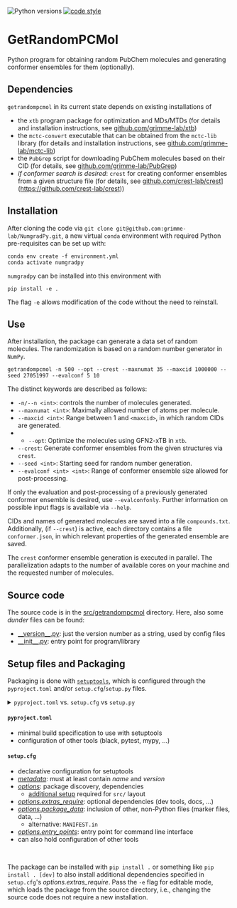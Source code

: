 ![Python versions](https://img.shields.io/badge/python-3.8%20%7C%203.9%20%7C%203.10%20%7C%203.11-blue)
[![code style](https://img.shields.io/badge/code%20style-black-000000.svg)](https://github.com/psf/black)

# GetRandomPCMol
Python program for obtaining random PubChem molecules and generating conformer ensembles for them (optionally).

## Dependencies

`getrandompcmol` in its current state depends on existing installations of 
- the `xtb` program package for optimization and MDs/MTDs (for details and installation instructions, see [github.com/grimme-lab/xtb](https://github.com/grimme-lab/xtb))
- the `mctc-convert` executable that can be obtained from the `mctc-lib` library (for details and installation instructions, see [github.com/grimme-lab/mctc-lib](https://github.com/grimme-lab/mctc-lib))
- the `PubGrep` script for downloading PubChem molecules based on their CID (for details, see [github.com/grimme-lab/PubGrep](https://github.com/grimme-lab/PubGrep))
- _if conformer search is desired_: `crest` for creating conformer ensembles from a given structure file (for details, see [github.com/crest-lab/crest](https://github.com/grimme-lab/PubGrep)](https://github.com/crest-lab/crest))

## Installation

After cloning the code via `git clone git@github.com:grimme-lab/NumgradPy.git`, a new virtual `conda` environment with required Python pre-requisites can be set up with:
```
conda env create -f environment.yml
conda activate numgradpy
```
`numgradpy` can be installed into this environment with 
```
pip install -e .
```
The flag `-e` allows modification of the code without the need to reinstall.

## Use

After installation, the package can generate a data set of random molecules. The randomization is based on a random number generator in `NumPy`.
```
getrandompcmol -n 500 --opt --crest --maxnumat 35 --maxcid 1000000 --seed 27051997 --evalconf 5 10
```
The distinct keywords are described as follows:
- `-n/--n <int>`: controls the number of molecules generated.
- `--maxnumat <int>`: Maximally allowed number of atoms per molecule.
- `--maxcid <int>`: Range between 1 and `<maxcid>`, in which random CIDs are generated.
- - `--opt`: Optimize the molecules using GFN2-xTB in `xtb`.
- `--crest`: Generate conformer ensembles from the given structures via `crest`.
- `--seed <int>`: Starting seed for random number generation.
- `--evalconf <int> <int>`: Range of conformer ensemble size allowed for post-processing.

If only the evaluation and post-processing of a previously generated conformer ensemble is desired, use ``--evalconfonly``. Further information on possible input flags is available via `--help`.

CIDs and names of generated molecules are saved into a file `compounds.txt`. Additionally, (if `--crest`) is active, each directory contains a file `conformer.json`, in which relevant properties of the generated ensemble are saved.

The `crest` conformer ensemble generation is executed in parallel. The parallelization adapts to the number of available cores on your machine and the requested number of molecules.

## Source code

The source code is in the [src/getrandompcmol](src/getrandompcmol) directory. Here, also some _dunder_ files can be found:

- [\_\_version\_\_.py](src/getrandompcmol/__version__.py): just the version number as a string, used by config files
- [\_\_init\_\_.py](src/getrandompcmol/__init__.py): entry point for program/library

<be>

## Setup files and Packaging

Packaging is done with [`setuptools`](https://setuptools.pypa.io/en/latest/index.html), which is configured through the `pyproject.toml` and/or `setup.cfg`/`setup.py` files.

<details>
<summary>
  <code>pyproject.toml</code> vs.
  <code>setup.cfg</code> vs
  <code>setup.py</code>
</summary>

The `setup.py` file is a Python script, and configuration is passed through keyword arguments of `setuptools.setup()`. This is not recommended due to possible security and parsing issues. The same setup can be accomplished in a declarative style within `setup.cfg`, and `setup.py` remains mostly empty only calling `setuptools.setup()`.
The `pyproject.toml` file aims to unify configuration files including various tools like black or pytest. For packaging, it is very similar to `setup.cfg`. However, `pyproject.toml` has not been adopted as the default yet, and many projects still use `setup.cfg` to declare the packaging setup. Note that `setup.py` is not necessary if a `pyproject.toml` is present.

</details>

#### `pyproject.toml`

- minimal build specification to use with setuptools
- configuration of other tools (black, pytest, mypy, ...)

[](https://setuptools.pypa.io/en/latest/userguide/declarative_config.html#using-a-src-layout)

#### `setup.cfg`

- declarative configuration for setuptools
- [_metadata_](https://setuptools.pypa.io/en/latest/userguide/declarative_config.html#metadata): must at least contain _name_ and _version_
- [_options_](https://setuptools.pypa.io/en/latest/userguide/declarative_config.html#options): package discovery, dependencies
  - [additional setup](https://setuptools.pypa.io/en/latest/userguide/declarative_config.html#using-a-src-layout) required for `src/` layout
- [_options.extras_require_](https://setuptools.pypa.io/en/latest/userguide/dependency_management.html#optional-dependencies): optional dependencies (dev tools, docs, ...)
- [_options.package_data_](https://setuptools.pypa.io/en/latest/userguide/datafiles.html#package-data): inclusion of other, non-Python files (marker files, data, ...)
  - alternative: `MANIFEST.in`
- [_options.entry_points_](https://setuptools.pypa.io/en/latest/userguide/entry_point.html): entry point for command line interface
- can also hold configuration of other tools

<br>

The package can be installed with `pip install .` or something like `pip install . [dev]` to also install additional dependencies specified in `setup.cfg`'s _options.extras_require_. Pass the `-e` flag for editable mode, which loads the package from the source directory, i.e., changing the source code does not require a new installation.
